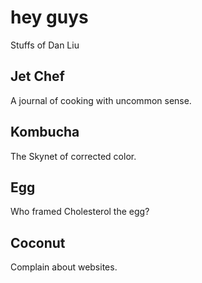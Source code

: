 # hey guys

Stuffs of Dan Liu

## Jet Chef

A journal of cooking with uncommon sense.

## Kombucha

The Skynet of corrected color.

## Egg

Who framed Cholesterol the egg?

## Coconut

Complain about websites.